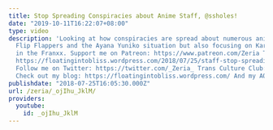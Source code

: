 ```yaml
---
title: Stop Spreading Conspiracies about Anime Staff, @ssholes!
date: "2019-10-11T16:22:07+08:00"
type: video
description: 'Looking at how conspiracies are spread about numerous anime, most notably
  Flip Flappers and the Ayana Yuniko situation but also focusing on KareKano and Darling
  in the Franxx. Support me on Patreon: https://www.patreon.com/Zeria Transcript:
  https://floatingintobliss.wordpress.com/2018/07/25/staff-stop-spreading-conspiracies-about-anime-staff-ssholes/
  Follow me on Twitter: https://twitter.com/_Zeria_ Trans Culture Club: https://www.youtube.com/channel/UCfmDm5OvKcDrDKb3F8sxVrw
  Check out my blog: https://floatingintobliss.wordpress.com/ And my AO3 page: https://archiveofourown.org/users/Zeria/works'
publishdate: "2018-07-25T16:05:30.000Z"
url: /zeria/_ojIhu_JklM/
providers:
  youtube:
    id: _ojIhu_JklM
---
```

